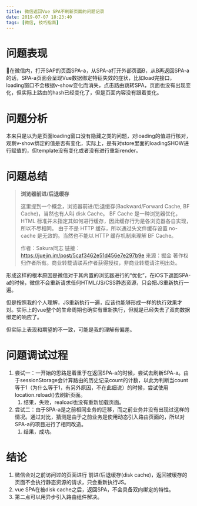 ```yaml
---
title: 微信返回Vue SPA不刷新页面的问题记录
date: 2019-07-07 18:23:40
tags: [微信, 技巧指南]
---
```

# 问题表现
在微信内，打开SAP的页面SPA-a，从SPA-a打开外部页面B，从B再返回SPA-a的话，SPA-a页面会呈现Vue数据绑定特征失效的症状，比如load完接口，loading窗口不会根据v-show变化而消失，点击路由跳转SPA，页面也没有出现变化，但实际上路由的hash已经变化了，但是页面内容没有跟着变化。

# 问题分析
本来只是以为是页面loading窗口没有隐藏之类的问题，对loading的值进行核对，观察v-show绑定的值是否有变化，实际上，是有对store里面的loadingSHOW进行赋值的，但template没有变化或者没有进行重新render。

# 问题总结

>
> **浏览器前进/后退缓存**
>
> 这里提到一个概念，浏览器前进/后退缓存(Backward/Forward Cache, BF Cache)，当然也有人叫 disk Cache。
> BF Cache 是一种浏览器优化， HTML 标准并未指定其如何进行缓存，因此缓存行为是各浏览器各自实现，所以不尽相同。
> 由于不是 HTTP 缓存，所以通过头文件缓存设置 no-cache 是无效的。当然也不能以 HTTP 缓存机制来理解 BF Cache。
>
> 作者：Sakura同志
> 链接：https://juejin.im/post/5caf3462e51d456e7e297b9e
> 来源：掘金
> 著作权归作者所有。商业转载请联系作者获得授权，非商业转载请注明出处。

形成这样的根本原因是微信对于其内置的浏览器进行的“优化”，在iOS下返回SPA-a的时候，微信不会重新请求任何HTML/JS/CSS静态资源，只会把JS重新执行一遍。

但是按照我的个人理解，JS重新执行一遍，应该也能够形成一样的执行效果才对。实际上的vue整个的生命周期也确实有重新执行，但就是已经失去了双向数据绑定的响应了。

但实际上表现和期望的不一致，可能是我的理解有偏差。

# 问题调试过程

1. 尝试一：一开始的思路是着重于在返回SPA-a的时候，尝试去刷新SPA-a。由于sessionStorage会计算路由的历史记录count的计数，以此为判断当count等于1（为什么等于1，有另外原因，不在此细说）的时候，尝试使用location.reload()去刷新页面。
   1. 结果，失败，reaload也没有重新加载页面。
2. 尝试二：由于SPA-a是之前相同业务的迁移，而之前业务并没有出现过这样的情况。通过对比，猜测是由于之前业务是使用动态引入路由页面的，所以对SPA-a的项目进行了相同改造。
   1. 结果，成功。


# 结论
1. 微信会对之前访问过的页面进行 前进/后退缓存(disk cache)，返回被缓存的页面不会执行静态资源的请求，只会重新执行JS。
2. vue SPA在被disk cache之后，返回SPA，不会具备双向绑定的特性。
3. 第二点可以用异步引入路由组件解决。
